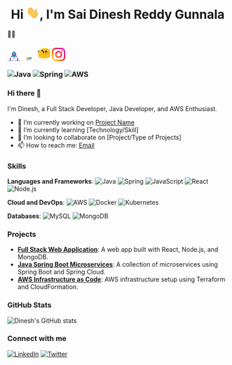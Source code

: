 <h1 align="center">Hi <img src ="https://github.com/dinesh06003/dinesh06003/blob/main/Assets/Hi.gif" width = "30px">, I'm Sai Dinesh Reddy Gunnala</h1> 👨‍💼
<h3 align="left">
<img src ="https://github.com/dinesh06003/dinesh06003/blob/main/Assets/Developer.gif" width = "30px">
<img src ="https://github.com/dinesh06003/dinesh06003/blob/main/Assets/Handshake.gif" width = "30px">
<img src ="https://github.com/dinesh06003/dinesh06003/blob/main/Assets/happy.gif" width = "30px">
<img src ="https://github.com/dinesh06003/dinesh06003/blob/main/Assets/Instagram.svg" width = "30px">

![Java](https://img.shields.io/badge/Java-ED8B00?style=for-the-badge&logo=java&logoColor=white)
![Spring](https://img.shields.io/badge/Spring-6DB33F?style=for-the-badge&logo=spring&logoColor=white)
![AWS](https://img.shields.io/badge/AWS-232F3E?style=for-the-badge&logo=amazon-aws&logoColor=white)

### Hi there 👋

I'm Dinesh, a Full Stack Developer, Java Developer, and AWS Enthusiast.

- 🔭 I’m currently working on [Project Name](https://github.com/dinesh06003/project-name)
- 🌱 I’m currently learning [Technology/Skill]
- 👯 I’m looking to collaborate on [Project/Type of Projects]
- 📫 How to reach me: [Email](mailto:your.email@example.com)

### Skills

**Languages and Frameworks**:
![Java](https://img.shields.io/badge/Java-ED8B00?style=for-the-badge&logo=java&logoColor=white)
![Spring](https://img.shields.io/badge/Spring-6DB33F?style=for-the-badge&logo=spring&logoColor=white)
![JavaScript](https://img.shields.io/badge/JavaScript-F7DF1E?style=for-the-badge&logo=javascript&logoColor=black)
![React](https://img.shields.io/badge/React-20232A?style=for-the-badge&logo=react&logoColor=61DAFB)
![Node.js](https://img.shields.io/badge/Node.js-339933?style=for-the-badge&logo=nodedotjs&logoColor=white)

**Cloud and DevOps**:
![AWS](https://img.shields.io/badge/AWS-232F3E?style=for-the-badge&logo=amazon-aws&logoColor=white)
![Docker](https://img.shields.io/badge/Docker-2496ED?style=for-the-badge&logo=docker&logoColor=white)
![Kubernetes](https://img.shields.io/badge/Kubernetes-326CE5?style=for-the-badge&logo=kubernetes&logoColor=white)

**Databases**:
![MySQL](https://img.shields.io/badge/MySQL-4479A1?style=for-the-badge&logo=mysql&logoColor=white)
![MongoDB](https://img.shields.io/badge/MongoDB-47A248?style=for-the-badge&logo=mongodb&logoColor=white)

### Projects

- [**Full Stack Web Application**](https://github.com/dinesh06003/full-stack-app): A web app built with React, Node.js, and MongoDB.
- [**Java Spring Boot Microservices**](https://github.com/dinesh06003/spring-boot-microservices): A collection of microservices using Spring Boot and Spring Cloud.
- [**AWS Infrastructure as Code**](https://github.com/dinesh06003/aws-iac): AWS infrastructure setup using Terraform and CloudFormation.

### GitHub Stats

![Dinesh's GitHub stats](https://github-readme-stats.vercel.app/api?username=dinesh06003&show_icons=true&theme=radical)

### Connect with me

[![LinkedIn](https://img.shields.io/badge/LinkedIn-Profile-blue)](https://www.linkedin.com/in/your-profile)
[![Twitter](https://img.shields.io/badge/Twitter-Profile-blue)](https://twitter.com/your-profile)



<!--
**dinesh06003/dinesh06003** is a ✨ _special_ ✨ repository because its `README.md` (this file) appears on your GitHub profile.

Here are some ideas to get you started:

- 🔭 I’m currently working on ...
- 🌱 I’m currently learning ...
- 👯 I’m looking to collaborate on ...
- 🤔 I’m looking for help with ...
- 💬 Ask me about ...
- 📫 How to reach me: ...
- 😄 Pronouns: ...
- ⚡ Fun fact: ...
-->
